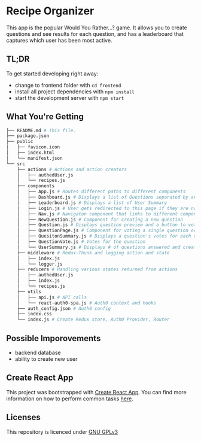 # Recipe Organizer

This app is the popular Would You Rather...? game. It allows you to create questions and see results for each question, and has a leaderboard that captures which user has been most active.

## TL;DR

To get started developing right away:

* change to frontend folder with `cd frontend`
* install all project dependencies with `npm install`
* start the development server with `npm start`

## What You're Getting
```bash
├── README.md # This file.
├── package.json
├── public
│   ├── favicon.icon
│   ├── index.html
│   └── manifest.json
└── src
    ├── actions # Actions and action creators
    │   ├── authedUser.js
    │   └── recipes.js
    ├── components
    │   ├── App.js # Routes different paths to different components
    │   ├── Dashboard.js # Displays a list of Questions separated by answered and unanswered
    │   ├── Leaderboard.js # Displays a list of User Summary
    │   ├── Login.js # User gets redirected to this page if they are not logged in
    │   ├── Nav.js # Navigaton component that links to different components
    │   ├── NewQuestion.js # Component for creating a new question
    │   ├── Question.js # Displays question preview and a button to vote
    │   ├── QuestionPage.js # Component for voting a single question or summary of the votes
    │   ├── QuesitonSummary.js # Displays a question's votes for each option
    │   ├── QuestionVote.js # Votes for the question
    │   └── UserSummary.js # Displays # of questions answered and created by each user and their total score
    ├── middleware # Redux-Thunk and logging action and state
    │   ├── index.js
    │   └── logger.js
    ├── reducers # Handling various states returned from actions
    │   ├── authedUser.js
    │   ├── index.js
    │   └── recipes.js
    ├── utils
    │   ├── api.js # API calls
    │   └── react-auth0-spa.js # Auth0 context and hooks
    ├── auth_config.json # Auth0 config
    ├── index.css
    └── index.js # Create Redux store, Auth0 Provider, Router
```

## Possible Imporovements
- backend database
- ability to create new user

## Create React App

This project was bootstrapped with [Create React App](https://github.com/facebookincubator/create-react-app). You can find more information on how to perform common tasks [here](https://github.com/facebookincubator/create-react-app/blob/master/packages/react-scripts/template/README.md).

## Licenses

This repository is licenced under [GNU GPLv3](https://spdx.org/licenses/GPL-3.0-or-later.html)